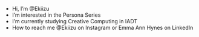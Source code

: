 -  Hi, I’m @Ekiizu
-  I’m interested in the Persona Series
-  I’m currently studying Creative Computing in IADT
-  How to reach me @Ekiizu on Instagram or Emma Ann Hynes on LinkedIn

<!---
Ekiizu/Ekiizu is a ✨ special ✨ repository because its `README.md` (this file) appears on your GitHub profile.
You can click the Preview link to take a look at your changes.
--->
